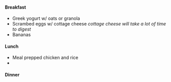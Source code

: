 #### Breakfast
- Greek yogurt w/ oats or granola
- Scrambed eggs w/ cottage cheese *cottage cheese will take a lot of time to digest*
- Bananas 
#### Lunch
- Meal prepped chicken and rice
- 

#### Dinner


